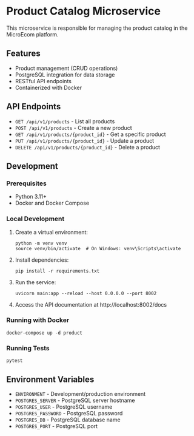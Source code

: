 # Product Catalog Microservice

This microservice is responsible for managing the product catalog in the MicroEcom platform.

## Features

- Product management (CRUD operations)
- PostgreSQL integration for data storage
- RESTful API endpoints
- Containerized with Docker

## API Endpoints

- `GET /api/v1/products` - List all products
- `POST /api/v1/products` - Create a new product
- `GET /api/v1/products/{product_id}` - Get a specific product
- `PUT /api/v1/products/{product_id}` - Update a product
- `DELETE /api/v1/products/{product_id}` - Delete a product

## Development

### Prerequisites

- Python 3.11+
- Docker and Docker Compose

### Local Development

1. Create a virtual environment:
   ```
   python -m venv venv
   source venv/bin/activate  # On Windows: venv\Scripts\activate
   ```

2. Install dependencies:
   ```
   pip install -r requirements.txt
   ```

3. Run the service:
   ```
   uvicorn main:app --reload --host 0.0.0.0 --port 8002
   ```

4. Access the API documentation at http://localhost:8002/docs

### Running with Docker

```
docker-compose up -d product
```

### Running Tests

```
pytest
```

## Environment Variables

- `ENVIRONMENT` - Development/production environment
- `POSTGRES_SERVER` - PostgreSQL server hostname
- `POSTGRES_USER` - PostgreSQL username
- `POSTGRES_PASSWORD` - PostgreSQL password
- `POSTGRES_DB` - PostgreSQL database name
- `POSTGRES_PORT` - PostgreSQL port 
